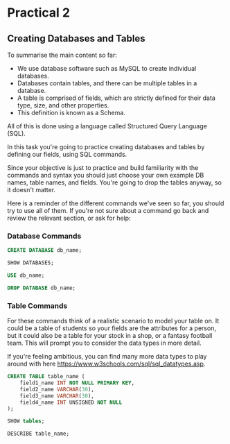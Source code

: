 # Practical 2
## Creating Databases and Tables

To summarise the main content so far:
- We use database software such as MySQL to create individual databases. 
- Databases contain tables, and there can be multiple tables in a database.
- A table is comprised of fields, which are strictly defined for their data type, size, and other properties. 
- This definition is known as a Schema.

All of this is done using a language called Structured Query Language (SQL).

In this task you're going to practice creating databases and tables by defining our fields, using SQL commands.

Since your objective is just to practice and build familiarity with the commands and syntax you should just choose your own example DB names, table names, and fields. You're going to drop the tables anyway, so it doesn't matter. 

Here is a reminder of the different commands we've seen so far, you should try to use all of them. If you're not sure about a command go back and review the relevant section, or ask for help: 

### Database Commands
```sql
CREATE DATABASE db_name;

SHOW DATABASES;

USE db_name;

DROP DATABASE db_name;
```

### Table Commands

For these commands think of a realistic scenario to model your table on. It could be a table of students so your fields are the attributes for a person, but it could also be a table for your stock in a shop, or a fantasy football team. This will prompt you to consider the data types in more detail. 

If you're feeling ambitious, you can find many more data types to play around with here <https://www.w3schools.com/sql/sql_datatypes.asp>.

```sql
CREATE TABLE table_name (
	field1_name INT NOT NULL PRIMARY KEY,
	field2_name VARCHAR(30),
	field3_name VARCHAR(30),
	field4_name INT UNSIGNED NOT NULL
);

SHOW tables;

DESCRIBE table_name;
```